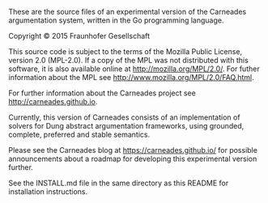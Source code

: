 
These are the source files of an experimental version of the
Carneades argumentation system, written in the Go programming language.

Copyright © 2015 Fraunhofer Gesellschaft 

This source code is subject to the terms of the Mozilla Public
License, version 2.0 (MPL-2.0). If a copy of the MPL was not
distributed with this software, it is also available online at
<http://mozilla.org/MPL/2.0/>.  For futher information about the MPL see <http://www.mozilla.org/MPL/2.0/FAQ.html>.

For further information about the Carneades project see
<http://carneades.github.io>.

Currently, this version of Carneades consists of an
implementation of solvers for Dung abstract argumentation frameworks,
using grounded, complete, preferred and stable semantics.

Please see the Carneades blog at <https://carneades.github.io/> for
possible announcements about a roadmap for developing this
experimental version further. 

See the INSTALL.md file in the same directory as this README for
installation instructions.


